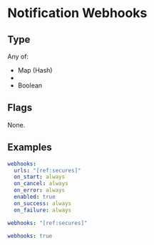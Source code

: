 # Notification Webhooks



## Type

Any of:

* Map (Hash)
* 
* Boolean

## Flags

None.


## Examples

```yaml
webhooks:
  urls: "[ref:secures]"
  on_start: always
  on_cancel: always
  on_error: always
  enabled: true
  on_success: always
  on_failure: always
```

```yaml
webhooks: "[ref:secures]"

```

```yaml
webhooks: true

```
